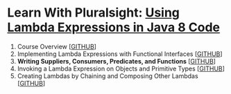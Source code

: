 # Learn With Pluralsight: [Using Lambda Expressions in Java 8 Code][url.course]

1. Course Overview [[GITHUB][branch.gh.main]]
2. Implementing Lambda Expressions with Functional Interfaces [[GITHUB][branch.gh.p2]]
3. **Writing Suppliers, Consumers, Predicates, and Functions** [[GITHUB][branch.gh.p3]]
4. Invoking a Lambda Expression on Objects and Primitive Types [[GITHUB][branch.gh.p4]]
5. Creating Lambdas by Chaining and Composing Other Lambdas [[GITHUB][branch.gh.p5]]

[url.course]: https://app.pluralsight.com/library/courses/lambda-expressions-java-code
[branch.gh.main]: https://github.com/reinielfc/lrn-ps-java8-lambda-expressions/tree/main
[branch.gh.p2]: https://github.com/reinielfc/lrn-ps-java8-lambda-expressions/tree/2-ImplementingLambdaExpressionsWithFunctionalInterfaces
[branch.gh.p3]: https://github.com/reinielfc/lrn-ps-java8-lambda-expressions/tree/3-WritingSuppliersConsumersPredicatesAndFunctions
[branch.gh.p4]: https://github.com/reinielfc/lrn-ps-java8-lambda-expressions/tree/4-InvokingALambdaExpressionOnObjectsAndPrimitiveTypes
[branch.gh.p5]: https://github.com/reinielfc/lrn-ps-java8-lambda-expressions/tree/5-CreatingLambdasByChainingAndComposingOtherLambdas
